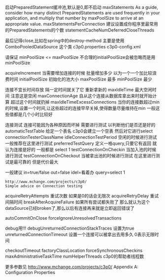 启动PreparedStatement缓冲池,默认是0,即不启动
maxStatements As a guide, consider how many distinct PreparedStatements are used frequently in your application, and multiply that number by maxPoolSize to arrive at an appropriate value. 
maxStatementsPerConnection 建议设置成你程序里最常用的PreparedStatements的个数
statementCacheNumDeferredCloseThreads

最后记得close,比如在spring中的destroy-method
主要是使用  ComboPooledDataSource 这个类
c3p0.properties
c3p0-config.xml

请保证
minPoolSize <= maxPoolSize
不合理的initialPoolSize会被忽略而是用minPoolSize

acquireIncrement 当需要增加连接的时候 批量增加多少 以为一个一个加比较浪费时间
initialPoolSize 初始化的池大小
maxPoolSize 最多
minPoolSize 最少

连接不宜长时间存放 隔一定时间就关了它 重新拿新的
maxIdleTime 最大空闲时间 注意这是空闲
maxConnectionAge 自从这个连接从数据库拿出来时就开始计算 超过这个时间就扔掉
maxIdleTimeExcessConnections 当你的连接数超过min的时候,设置一个时间,让这些超过的连接早早关掉,使得数量尽量维持在min
一般这些值都是几个小时比较好

连接测试 连接可能因为各种原因而坏掉 需要进行测试 以判断他们是否还是好的
automaticTestTable 给定一个表名 c3p0会建立一个空表 然后对它进行select
connectionTesterClassName
idleConnectionTestPeriod 空闲的时候进行测试 一般推荐在这里进行测试
preferredTestQuery 定义一格query,只要它有返回 就认为连接是好的 一般都是 select 1
testConnectionOnCheckin 当加入池的时候进行测试
testConnectionOnCheckout 当被拿出池的时候进行测试 在这里进行测试是最可靠的 但是代价最大

一般建议 in=true/false out=false idel=看着办 query=select 1
```
http://www.mchange.com/projects/c3p0/
Simple advice on Connection testing
```

acquireRetryAttempts 重试次数 如果是0的话会无限次
acquireRetryDelay 重试间隔时间
breakAfterAcquireFailure 如果所有尝试都失败了 那么就认为这个dataSource已经broken了,那么以后有连接再来就是立即返回错误了

autoCommitOnClose
forceIgnoreUnresolvedTransactions

debug用!!!
debugUnreturnedConnectionStackTraces 设置为true
unreturnedConnectionTimeout 设置一个连接可以被拿出去用多久 0表示无限时间


checkoutTimeout
factoryClassLocation
forceSynchronousCheckins
maxAdministrativeTaskTime
numHelperThreads c3p0的帮助者线程数


更多参数见
http://www.mchange.com/projects/c3p0/
Appendix A: Configuration Properties

